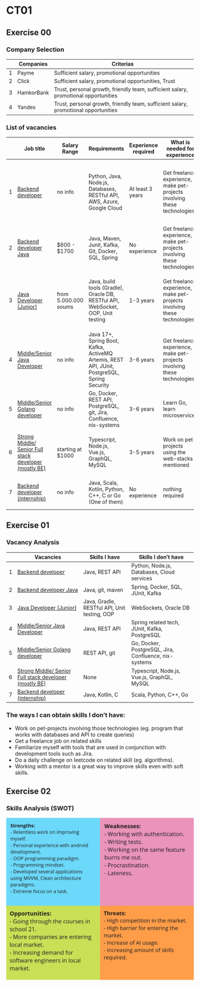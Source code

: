 # CT01

## Exercise 00

### Company Selection

|  | Companies | Criterias |
| --- | --- | --- |
| 1 | Payme | Sufficient salary, promotional opportunities |
| 2 | Click | Sufficient salary, promotional opportunities, Trust |
| 3 | HamkorBank | Trust, personal growth, friendly team, sufficient salary, promotional opportunities |
| 4 | Yandex | Trust, personal growth, friendly team, sufficient salary, promotional opportunities |

### List of vacancies

|  | Job title | Salary Range | Requirements | Experience required | What is needed for experience | Responsibilities |
| --- | --- | --- | --- | --- | --- | --- |
| 1 | [Backend developer](https://it-market.uz/job/5CtgSwprmR9YiSJAJQjGgN/) | no info | Python, Java, Node.js, Databases, RESTful API, AWS, Azure, Google Cloud | At least 3 years | Get freelance experience, make pet-projects involving these technologies | Maintaining and development of server-side code. DB optimization, API maintenance, integration of third-party services, testing |
| 2 | [Backend developer Java](https://tashkent.hh.uz/vacancy/108205082?from=applicant_recommended&hhtmFrom=main) | $600 - $1700 | Java, Maven, Junit, Kafka, Git, Docker, SQL, Spring | No experience | Get freelance experience, make pet-projects involving these technologies | Maintaining of server-side code. Making simple SQL queries, integration with REST API |
| 3 | [Java Developer (Junior)](https://tashkent.hh.uz/vacancy/108219891?from=applicant_recommended&hhtmFrom=main) | from 5.000.000 soums | Java, build tools (Gradle), Oracle DB, RESTful API, WebSocket, OOP, Unit testing | 1-3 years | Get freelance experience, make pet-projects involving these technologies | Maintaining and development of backend software, working with Oracle DB, RESTful API and WebSocket Integration |
| 4 | [Middle/Senior Java Developer](https://tashkent.hh.uz/vacancy/108425340?from=employer&hhtmFrom=employer) | no info | Java 17+, Spring Boot, Kafka, ActiveMQ Artemis, REST API, JUnit, PostgreSQL, Spring Security | 3-6 years | Get freelance experience, make pet-projects involving these technologies | Service integration, external API integration, maintaining backend code, code review, writing unit tests |
| 5 | [Middle/Senior Golang developer](https://tashkent.hh.uz/vacancy/107787447?from=employer&hhtmFrom=employer) | no info | Go, Docker, REST API, PostgreSQL, git, Jira, Confluence, nix-systems | 3-6 years | Learn Go, learn microservices | Developing microservices, integration of microservices with others, unit testing |
| 6 | [Strong Middle/ Senior Full stack developer (mostly BE)](https://it-market.uz/job/5CtWxtWDzZMjAmEdxeaDj2/) | starting at $1000 | Typescript, Node.js, Vue.js, GraphQL, MySQL | 3-5 years | Work on pet-projects using the web-stacks mentioned | Maintenance of backend and fronted for construction company (inventory management) |
| 7 | [Backend developer (internship)](https://tashkent.hh.uz/vacancy/106440702?from=applicant_recommended&hhtmFrom=main) | no info | Java, Scala, Kotlin, Python, C++, C or Go (One of them) | No experience | nothing required | Microservices and integration (not much information is provided) |

## Exercise 01

### Vacancy Analysis

|  | Vacancies | Skills I have | Skills I don’t have |
| --- | --- | --- | --- |
| 1 | [Backend developer](https://it-market.uz/job/5CtgSwprmR9YiSJAJQjGgN/) | Java, REST API | Python, Node.js, Databases, Cloud services |
| 2 | [Backend developer Java](https://tashkent.hh.uz/vacancy/108205082?from=applicant_recommended&hhtmFrom=main) | Java, git, maven | Spring, Docker, SQL, JUnit, Kafka |
| 3 | [Java Developer (Junior)](https://tashkent.hh.uz/vacancy/108219891?from=applicant_recommended&hhtmFrom=main) | Java, Gradle, RESTful API, Unit testing, OOP | WebSockets, Oracle DB |
| 4 | [Middle/Senior Java Developer](https://tashkent.hh.uz/vacancy/108425340?from=employer&hhtmFrom=employer) | Java, REST API | Spring related tech, JUnit, Kafka, PostgreSQL |
| 5 | [Middle/Senior Golang developer](https://tashkent.hh.uz/vacancy/107787447?from=employer&hhtmFrom=employer) | REST API, git | Go, Docker, PostgreSQL, Jira, Confluence, nix-systems |
| 6 | [Strong Middle/ Senior Full stack developer (mostly BE)](https://it-market.uz/job/5CtWxtWDzZMjAmEdxeaDj2/) | None | Typescript, Node.js, Vue.js, GraphQL, MySQL |
| 7 | [Backend developer (internship)](https://tashkent.hh.uz/vacancy/106440702?from=applicant_recommended&hhtmFrom=main) | Java, Kotlin, C | Scala, Python, C++, Go |

### The ways I can obtain skills I don’t have:

- Work on pet-projects involving those technologies (eg. program that works with databases and API to create queries)
- Get a freelance job on related skills
- Familiarize myself with tools that are used in conjunction with development tools such as Jira.
- Do a daily challenge on leetcode on related skill (eg. algorithms).
- Working with a mentor is a great way to improve skills even with soft skills.

## Exercise 02

### Skills Analysis (SWOT)

![SWOT.jpg](img/swot.jpg)
